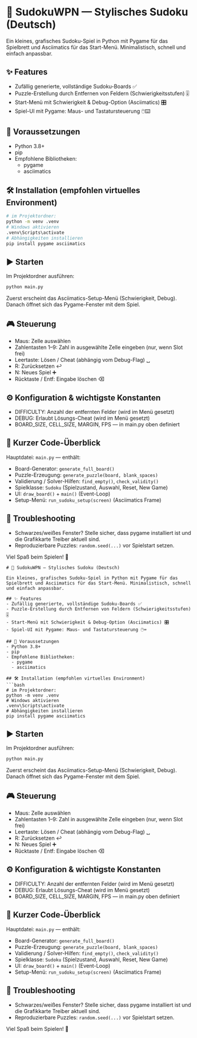 # 🎯 SudokuWPN — Stylisches Sudoku (Deutsch)

Ein kleines, grafisches Sudoku-Spiel in Python mit Pygame für das Spielbrett und Asciimatics für das Start-Menü. Minimalistisch, schnell und einfach anpassbar.

## ✨ Features
- Zufällig generierte, vollständige Sudoku-Boards ✅  
- Puzzle-Erstellung durch Entfernen von Feldern (Schwierigkeitsstufen) 🎚️  
- Start-Menü mit Schwierigkeit & Debug-Option (Asciimatics) 🎛️  
- Spiel-UI mit Pygame: Maus- und Tastatursteuerung 🖱️⌨️

## 🧩 Voraussetzungen
- Python 3.8+  
- pip  
- Empfohlene Bibliotheken:
  - pygame
  - asciimatics

## 🛠️ Installation (empfohlen virtuelles Environment)
```bash
# im Projektordner:
python -m venv .venv
# Windows aktivieren
.venv\Scripts\activate
# Abhängigkeiten installieren
pip install pygame asciimatics
```

## ▶️ Starten
Im Projektordner ausführen:
```bash
python main.py
```
Zuerst erscheint das Asciimatics-Setup-Menü (Schwierigkeit, Debug). Danach öffnet sich das Pygame-Fenster mit dem Spiel.

## 🎮 Steuerung
- Maus: Zelle auswählen  
- Zahlentasten 1–9: Zahl in ausgewählte Zelle eingeben (nur, wenn Slot frei)  
- Leertaste: Lösen / Cheat (abhängig vom Debug-Flag) ␣  
- R: Zurücksetzen ↩️  
- N: Neues Spiel ➕  
- Rücktaste / Entf: Eingabe löschen ⌫

## ⚙️ Konfiguration & wichtigste Konstanten
- DIFFICULTY: Anzahl der entfernten Felder (wird im Menü gesetzt)  
- DEBUG: Erlaubt Lösungs-Cheat (wird im Menü gesetzt)  
- BOARD_SIZE, CELL_SIZE, MARGIN, FPS — in main.py oben definiert

## 📂 Kurzer Code-Überblick
Hauptdatei: `main.py` — enthält:
- Board-Generator: `generate_full_board()`  
- Puzzle-Erzeugung: `generate_puzzle(board, blank_spaces)`  
- Validierung / Solver-Hilfen: `find_empty()`, `check_validity()`  
- Spielklasse: `Sudoku` (Spielzustand, Auswahl, Reset, New Game)  
- UI: `draw_board()` + `main()` (Event-Loop)  
- Setup-Menü: `run_sudoku_setup(screen)` (Asciimatics Frame)

## 🐞 Troubleshooting
- Schwarzes/weißes Fenster? Stelle sicher, dass pygame installiert ist und die Grafikkarte Treiber aktuell sind.  
- Reproduzierbare Puzzles: `random.seed(...)` vor Spielstart setzen.

Viel Spaß beim Spielen! 🎉
```// filepath: c:\Users\volls\Development\SudokuWPN\README.md
# 🎯 SudokuWPN — Stylisches Sudoku (Deutsch)

Ein kleines, grafisches Sudoku-Spiel in Python mit Pygame für das Spielbrett und Asciimatics für das Start-Menü. Minimalistisch, schnell und einfach anpassbar.

## ✨ Features
- Zufällig generierte, vollständige Sudoku-Boards ✅  
- Puzzle-Erstellung durch Entfernen von Feldern (Schwierigkeitsstufen) 🎚️  
- Start-Menü mit Schwierigkeit & Debug-Option (Asciimatics) 🎛️  
- Spiel-UI mit Pygame: Maus- und Tastatursteuerung 🖱️⌨️

## 🧩 Voraussetzungen
- Python 3.8+  
- pip  
- Empfohlene Bibliotheken:
  - pygame
  - asciimatics

## 🛠️ Installation (empfohlen virtuelles Environment)
```bash
# im Projektordner:
python -m venv .venv
# Windows aktivieren
.venv\Scripts\activate
# Abhängigkeiten installieren
pip install pygame asciimatics
```

## ▶️ Starten
Im Projektordner ausführen:
```bash
python main.py
```
Zuerst erscheint das Asciimatics-Setup-Menü (Schwierigkeit, Debug). Danach öffnet sich das Pygame-Fenster mit dem Spiel.

## 🎮 Steuerung
- Maus: Zelle auswählen  
- Zahlentasten 1–9: Zahl in ausgewählte Zelle eingeben (nur, wenn Slot frei)  
- Leertaste: Lösen / Cheat (abhängig vom Debug-Flag) ␣  
- R: Zurücksetzen ↩️  
- N: Neues Spiel ➕  
- Rücktaste / Entf: Eingabe löschen ⌫

## ⚙️ Konfiguration & wichtigste Konstanten
- DIFFICULTY: Anzahl der entfernten Felder (wird im Menü gesetzt)  
- DEBUG: Erlaubt Lösungs-Cheat (wird im Menü gesetzt)  
- BOARD_SIZE, CELL_SIZE, MARGIN, FPS — in main.py oben definiert

## 📂 Kurzer Code-Überblick
Hauptdatei: `main.py` — enthält:
- Board-Generator: `generate_full_board()`  
- Puzzle-Erzeugung: `generate_puzzle(board, blank_spaces)`  
- Validierung / Solver-Hilfen: `find_empty()`, `check_validity()`  
- Spielklasse: `Sudoku` (Spielzustand, Auswahl, Reset, New Game)  
- UI: `draw_board()` + `main()` (Event-Loop)  
- Setup-Menü: `run_sudoku_setup(screen)` (Asciimatics Frame)

## 🐞 Troubleshooting
- Schwarzes/weißes Fenster? Stelle sicher, dass pygame installiert ist und die Grafikkarte Treiber aktuell sind.  
- Reproduzierbare Puzzles: `random.seed(...)` vor Spielstart setzen.

Viel Spaß beim Spielen! 🎉